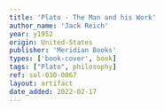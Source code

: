 ```yaml
---
title: 'Plato - The Man and his Work'
author_name: 'Jack Reich'
year: y1952
origin: United-States
publisher: 'Meridian Books'
types: ['book-cover', book]
tags: ["Plato", philosophy]
ref: sol-030-0067
layout: artifact
date_added: 2022-02-17
---
```

